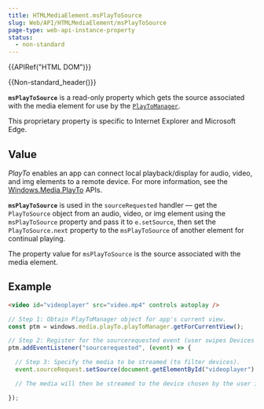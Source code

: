 ```yaml
---
title: HTMLMediaElement.msPlayToSource
slug: Web/API/HTMLMediaElement/msPlayToSource
page-type: web-api-instance-property
status:
  - non-standard
---
```


{{APIRef("HTML DOM")}}

{{Non-standard_header()}}

**`msPlayToSource`** is a read-only property which gets the
source associated with the media element for use by the [`PlayToManager`](https://docs.microsoft.com/uwp/api/windows.media.playto.playtomanager?view=winrt-22000).

This proprietary property is specific to Internet Explorer and Microsoft Edge.

## Value

_PlayTo_ enables an app can connect local playback/display for
audio, video, and img elements to a remote device. For more information, see the [Windows.Media.PlayTo](https://docs.microsoft.com/uwp/api/windows.media.playto?view=winrt-22000)
APIs.

**`msPlayToSource`** is used in the
`sourceRequested` handler — get the `PlayToSource` object from an
audio, video, or img element using the `msPlayToSource` property and pass it
to `e.setSource`, then set the `PlayToSource.next` property to the
`msPlayToSource` of another element for continual playing.

The property value for `msPlayToSource` is the source associated with the
media element.

## Example

```html
<video id="videoplayer" src="video.mp4" controls autoplay />
```

```js
// Step 1: Obtain PlayToManager object for app's current view.
const ptm = windows.media.playTo.playToManager.getForCurrentView();

// Step 2: Register for the sourcerequested event (user swipes Devices charm).
ptm.addEventListener("sourcerequested", (event) => {

  // Step 3: Specify the media to be streamed (to filter devices).
  event.sourceRequest.setSource(document.getElementById("videoplayer").msPlayToSource);

  // The media will then be streamed to the device chosen by the user in the UI.

});
```
